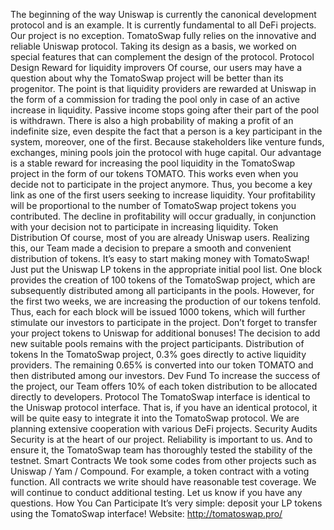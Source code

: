 The beginning of the way
Uniswap is currently the canonical development protocol and is an example. It is currently fundamental to all DeFi projects.
Our project is no exception. TomatoSwap fully relies on the innovative and reliable Uniswap protocol. Taking its design as a basis, we worked on special features that can complement the design of the protocol.
Protocol Design
Reward for liquidity improvers
Of course, our users may have a question about why the TomatoSwap project will be better than its progenitor.
The point is that liquidity providers are rewarded at Uniswap in the form of a commission for trading the pool only in case of an active increase in liquidity. Passive income stops going after their part of the pool is withdrawn. There is also a high probability of making a profit of an indefinite size, even despite the fact that a person is a key participant in the system, moreover, one of the first. Because stakeholders like venture funds, exchanges, mining pools join the protocol with huge capital.
Our advantage is a stable reward for increasing the pool liquidity in the TomatoSwap project in the form of our tokens TOMATO. This works even when you decide not to participate in the project anymore. Thus, you become a key link as one of the first users seeking to increase liquidity.
Your profitability will be proportional to the number of TomatoSwap project tokens you contributed. The decline in profitability will occur gradually, in conjunction with your decision not to participate in increasing liquidity.
Token Distribution
Of course, most of you are already Uniswap users. Realizing this, our Team made a decision to prepare a smooth and convenient distribution of tokens.
It’s easy to start making money with TomatoSwap! Just put the Uniswap LP tokens in the appropriate initial pool list.
One block provides the creation of 100 tokens of the TomatoSwap project, which are subsequently distributed among all participants in the pools. However, for the first two weeks, we are increasing the production of our tokens tenfold. Thus, each for each block will be issued 1000 tokens, which will further stimulate our investors to participate in the project.
Don’t forget to transfer your project tokens to Uniswap for additional bonuses! The decision to add new suitable pools remains with the project participants.
Distribution of tokens
In the TomatoSwap project, 0.3% goes directly to active liquidity providers. The remaining 0.65% is converted into our token TOMATO and then distributed among our investors.
Dev Fund
To increase the success of the project, our Team offers 10% of each token distribution to be allocated directly to developers.
Protocol
The TomatoSwap interface is identical to the Uniswap protocol interface. That is, if you have an identical protocol, it will be quite easy to integrate it into the TomatoSwap protocol. We are planning extensive cooperation with various DeFi projects.
Security Audits
Security is at the heart of our project. Reliability is important to us. And to ensure it, the TomatoSwap team has thoroughly tested the stability of the testnet.
Smart Contracts
We took some codes from other projects such as Uniswap / Yam / Compound. For example, a token contract with a voting function.
All contracts we write should have reasonable test coverage. We will continue to conduct additional testing. Let us know if you have any questions.
How You Can Participate
It’s very simple: deposit your LP tokens using the TomatoSwap interface!
Website: http://tomatoswap.pro/
